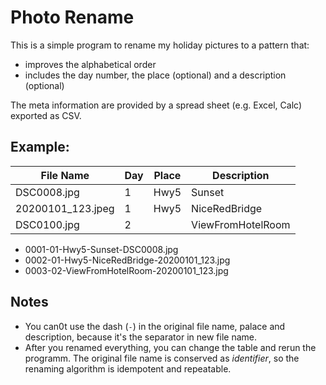 # Photo Rename

This is a simple program to rename my holiday pictures to a pattern that:
 - improves the alphabetical order
 - includes the day number, the place (optional) and a description (optional)
 
 The meta information are provided by a spread sheet (e.g. Excel, Calc) exported as CSV.
 
## Example:
| File Name          | Day | Place | Description       |
|--------------------|-----|-------|-------------------|
| DSC0008.jpg        | 1   |  Hwy5 | Sunset            |
| 20200101_123.jpeg  | 1   |  Hwy5 | NiceRedBridge     |
| DSC0100.jpg        | 2   |       | ViewFromHotelRoom |

* 0001-01-Hwy5-Sunset-DSC0008.jpg
* 0002-01-Hwy5-NiceRedBridge-20200101_123.jpg
* 0003-02-ViewFromHotelRoom-20200101_123.jpg

## Notes
* You can0t use the dash (`-`) in the original file name, palace and description,
  because it's the separator in new file name.
* After you renamed everything, you can change the table and rerun the programm.
  The original file name is conserved as _identifier_, so the renaming algorithm
  is idempotent and repeatable. 